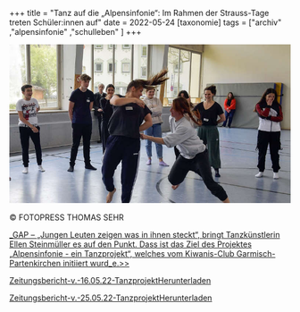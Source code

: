 +++
title = "Tanz auf die „Alpensinfonie“: Im Rahmen der Strauss-Tage treten Schüler:innen auf"
date = 2022-05-24
[taxonomie]
tags = ["archiv" ,"alpensinfonie" ,"schulleben" ]
+++

![](images/28885439-taenzerinnen-und-taenzer-27Shbo4Gw770.jpg)

© FOTOPRESS THOMAS SEHR

[_GAP – „Jungen Leuten zeigen was in ihnen steckt“, bringt Tanzkünstlerin Ellen Steinmüller es auf den Punkt. Dass ist das Ziel des Projektes „Alpensinfonie - ein Tanzprojekt“, welches vom Kiwanis-Club Garmisch-Partenkirchen initiiert wurd_e.>>](https://www.merkur.de/lokales/garmisch-partenkirchen/kreisbote/tanz-auf-die-alpensinfonie-im-rahmen-der-strauss-tage-treten-schuelerinnen-und-schueler-auf-91548517.html)

[Zeitungsbericht-v.-16.05.22-Tanzprojekt](https://volksschule-partenkirchen.de/wp-content/uploads/Zeitungsbericht-v.-16.05.22-Tanzprojekt-1-2.pdf)[Herunterladen](https://volksschule-partenkirchen.de/wp-content/uploads/Zeitungsbericht-v.-16.05.22-Tanzprojekt-1-2.pdf)

[Zeitungsbericht-v.-25.05.22-Tanzprojekt](https://volksschule-partenkirchen.de/wp-content/uploads/Alpensinfonie-Kreisbote-25.05.22.pdf)[Herunterladen](https://volksschule-partenkirchen.de/wp-content/uploads/Alpensinfonie-Kreisbote-25.05.22.pdf)
